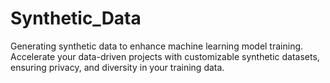 # Synthetic_Data
Generating synthetic data to enhance machine learning model training. Accelerate your data-driven projects with customizable synthetic datasets, ensuring privacy, and diversity in your training data.
